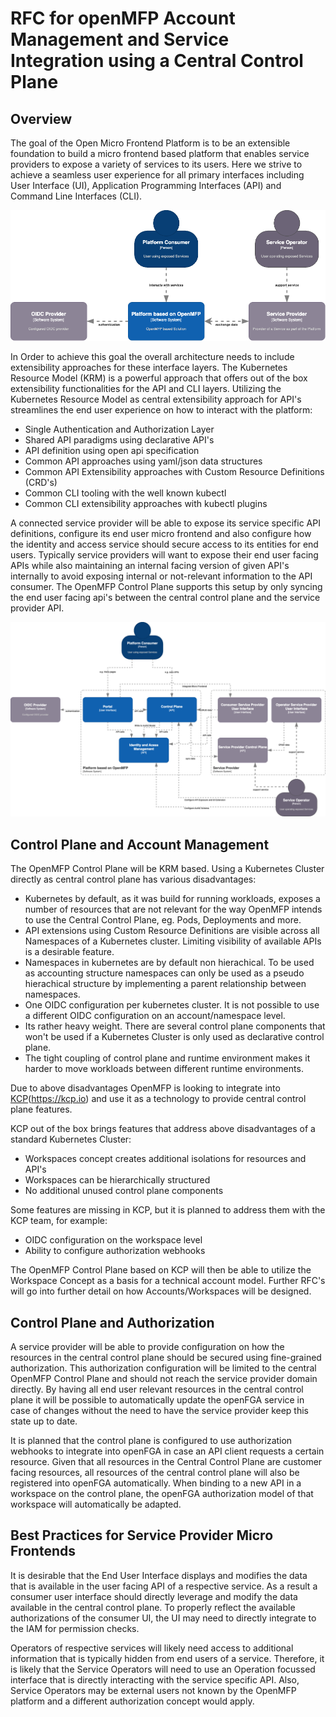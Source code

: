 
# RFC for openMFP Account Management and Service Integration using a Central Control Plane

## Overview

The goal of the Open Micro Frontend Platform is to be an extensible foundation to build a micro frontend based platform that enables service providers to expose a variety of services to its users. Here we strive to achieve a seamless user experience for all primary interfaces including User Interface (UI), Application Programming Interfaces (API) and Command Line Interfaces (CLI).

![system-context-overview](./assets/openmfp-c4-system-context-overview.drawio.png)

In Order to achieve this goal the overall architecture needs to include extensibility approaches for these interface layers. The Kubernetes Resource Model (KRM) is a powerful approach that offers out of the box extensibility functionalities for the API and CLI layers. Utilizing the Kubernetes Resource Model as central extensibility approach for API's streamlines the end user experience on how to interact with the platform:
* Single Authentication and Authorization Layer
* Shared API paradigms using declarative API's
* API definition using open api specification
* Common API approaches using yaml/json data structures 
* Common API Extensibility approaches with Custom Resource Definitions (CRD's)
* Common CLI tooling with the well known kubectl
* Common CLI extensibility approaches with kubectl plugins

A connected service provider will be able to expose its service specific API definitions, configure its end user micro frontend and also configure how the identity and access service should secure access to its entities for end users. Typically service providers will want to expose their end user facing APIs while also maintaining an internal facing version of given API's internally to avoid exposing internal or not-relevant information to the API consumer. The OpenMFP Control Plane supports this setup by only syncing the end user facing api's between the central control plane and the service provider API.

![container-diagram](./assets/openmfp-c4-container-diagram.drawio.png)

## Control Plane and Account Management

The OpenMFP Control Plane will be KRM based. Using a Kubernetes Cluster directly as central control plane has various disadvantages:
* Kubernetes by default, as it was build for running workloads, exposes a number of resources that are not relevant for the way OpenMFP intends to use the Central Control Plane, eg. Pods, Deployments and more.
* API extensions using Custom Resource Definitions are visible across all Namespaces of a Kubernetes cluster. Limiting visibility of available APIs is a desirable feature.
* Namespaces in kubernetes are by default non hierachical. To be used as accounting structure namespaces can only be used as a pseudo hierachical structure by implementing a parent relationship between namespaces.
* One OIDC configuration per kubernetes cluster. It is not possible to use a different OIDC configuration on an account/namespace level.
* Its rather heavy weight. There are several control plane components that won't be used if a Kubernetes Cluster is only used as declarative control plane.
* The tight coupling of control plane and runtime environment makes it harder to move workloads between different runtime environments.

Due to above disadvantages OpenMFP is looking to integrate into [KCP](https://kcp.io)(https://kcp.io) and use it as a technology to provide central control plane features.

KCP out of the box brings features that address above disadvantages of a standard Kubernetes Cluster:
* Workspaces concept creates additional isolations for resources and API's
* Workspaces can be hierarchically structured
* No additional unused control plane components 

Some features are missing in KCP, but it is planned to address them with the KCP team, for example:
* OIDC configuration on the workspace level
* Ability to configure authorization webhooks

The OpenMFP Control Plane based on KCP will then be able to utilize the Workspace Concept as a basis for a technical account model. Further RFC's will go into further detail on how Accounts/Workspaces will be designed. 

## Control Plane and Authorization

A service provider will be able to provide configuration on how the resources in the central control plane should be secured using fine-grained authorization. This authorization configuration will be limited to the central OpenMFP Control Plane and should not reach the service provider domain directly.
By having all end user relevant resources in the central control plane it will be possible to automatically update the openFGA service in case of changes without the need to have the service provider keep this state up to date.

It is planned that the control plane is configured to use authorization webhooks to integrate into openFGA in case an API client requests a certain resource. Given that all resources in the Central Control Plane are customer facing resources, all resources of the central control plane will also be registered into openFGA automatically. When binding to a new API in a workspace on the control plane, the openFGA authorization model of that workspace will automatically be adapted.

## Best Practices for Service Provider Micro Frontends

It is desirable that the End User Interface displays and modifies the data that is available in the user facing API of a respective service. As a result a consumer user interface should directly leverage and modify the data available in the central control plane. To properly reflect the available authorizations of the consumer UI, the UI may need to directly integrate to the IAM for permission checks.

Operators of respective services will likely need access to additional information that is typically hidden from end users of a service. Therefore, it is likely that the Service Operators will need to use an Operation focussed interface that is directly interacting with the service specific API. Also, Service Operators may be external users not known by the OpenMFP platform and a different authorization concept would apply.